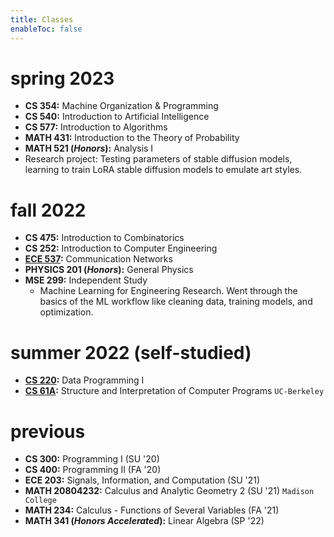 ```yaml
---
title: Classes
enableToc: false
---
```


# spring 2023
- **CS 354:** Machine Organization & Programming
- **CS 540:** Introduction to Artificial Intelligence
- **CS 577:** Introduction to Algorithms
- **MATH 431:** Introduction to the Theory of Probability
- **MATH 521 (*Honors*):** Analysis I
- Research project: Testing parameters of stable diffusion models, learning to train LoRA stable diffusion models to emulate art styles. 

# fall 2022
- **CS 475:** Introduction to Combinatorics
- **CS 252:** Introduction to Computer Engineering
- **[ECE 537](/ece537):** Communication Networks
- **PHYSICS 201 (*Honors*):** General Physics
- **MSE 299:** Independent Study
    - Machine Learning for Engineering Research. Went through the basics of the ML workflow like cleaning data, training models, and optimization.

# summer 2022 (self-studied)
- **[CS 220](/notes/cs220):** Data Programming I
- **[CS 61A](/notes/cs61a):** Structure and Interpretation of Computer Programs `UC-Berkeley`

# previous
- **CS 300:** Programming I (SU '20)
- **CS 400:** Programming II (FA '20)
- **ECE 203:** Signals, Information, and Computation (SU '21)
- **MATH 20804232:** Calculus and Analytic Geometry 2 (SU '21) `Madison College`
- **MATH 234:** Calculus - Functions of Several Variables (FA '21)
- **MATH 341 (*Honors Accelerated*):** Linear Algebra (SP '22)
